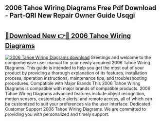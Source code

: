 ## 2006 Tahoe Wiring Diagrams Free Pdf Download - Part-QRl New Repair Owner Guide Usqgi

# <h2><a href="http://dfhl23.blite.top/?on=2006+Tahoe+Wiring+Diagrams">🔗Download New 👉🔴 2006 Tahoe Wiring Diagrams</a></h2>

[![2006 Tahoe Wiring Diagrams download](https://i.imgur.com/lujVjoI.png)](http://dfhl23.blite.top/?on=2006+Tahoe+Wiring+Diagrams)
Greetings and welcome to the comprehensive user manual for your newly acquired 2006 Tahoe Wiring Diagrams. This guide is intended to help you get the most out of your product by providing a thorough explanation of its features, installation process, operation instructions, maintenance tips, and troubleshooting procedures. Compatible with Major Brands This 2006 Tahoe Wiring Diagrams is compatible with major brands of compatible products. 2006 Tahoe Wiring Diagrams advanced features include object recognition, motion sensors, customizable alerts, and remote access, all of which can be customized to suit your preferences via the user interface. Dedicated Customer Support 2006 Tahoe Wiring Diagrams. We are committed to providing you with personalized and timely support.
